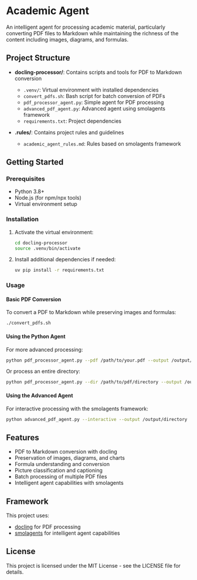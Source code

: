 # Academic Agent

An intelligent agent for processing academic material, particularly converting PDF files to Markdown while maintaining the richness of the content including images, diagrams, and formulas.

## Project Structure

- **docling-processor/**: Contains scripts and tools for PDF to Markdown conversion
  - `.venv/`: Virtual environment with installed dependencies
  - `convert_pdfs.sh`: Bash script for batch conversion of PDFs
  - `pdf_processor_agent.py`: Simple agent for PDF processing
  - `advanced_pdf_agent.py`: Advanced agent using smolagents framework
  - `requirements.txt`: Project dependencies

- **.rules/**: Contains project rules and guidelines
  - `academic_agent_rules.md`: Rules based on smolagents framework

## Getting Started

### Prerequisites

- Python 3.8+
- Node.js (for npm/npx tools)
- Virtual environment setup

### Installation

1. Activate the virtual environment:
   ```bash
   cd docling-processor
   source .venv/bin/activate
   ```

2. Install additional dependencies if needed:
   ```bash
   uv pip install -r requirements.txt
   ```

### Usage

#### Basic PDF Conversion

To convert a PDF to Markdown while preserving images and formulas:

```bash
./convert_pdfs.sh
```

#### Using the Python Agent

For more advanced processing:

```bash
python pdf_processor_agent.py --pdf /path/to/your.pdf --output /output/directory
```

Or process an entire directory:

```bash
python pdf_processor_agent.py --dir /path/to/pdf/directory --output /output/directory
```

#### Using the Advanced Agent

For interactive processing with the smolagents framework:

```bash
python advanced_pdf_agent.py --interactive --output /output/directory
```

## Features

- PDF to Markdown conversion with docling
- Preservation of images, diagrams, and charts
- Formula understanding and conversion
- Picture classification and captioning
- Batch processing of multiple PDF files
- Intelligent agent capabilities with smolagents

## Framework

This project uses:
- [docling](https://github.com/docling-project/docling) for PDF processing
- [smolagents](https://github.com/huggingface/smolagents) for intelligent agent capabilities

## License

This project is licensed under the MIT License - see the LICENSE file for details.
